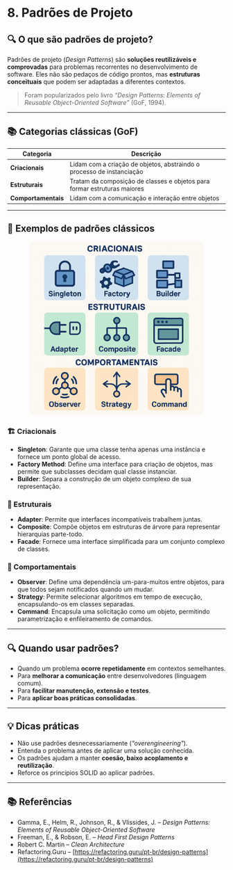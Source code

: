 # 8. Padrões de Projeto

## 🔍 O que são padrões de projeto?

Padrões de projeto (_Design Patterns_) são **soluções reutilizáveis e comprovadas** para problemas recorrentes no desenvolvimento de software. Eles não são pedaços de código prontos, mas **estruturas conceituais** que podem ser adaptadas a diferentes contextos.

> Foram popularizados pelo livro _“Design Patterns: Elements of Reusable Object-Oriented Software”_ (GoF, 1994).

---

## 📚 Categorias clássicas (GoF)

| Categoria           | Descrição                                                                |
| ------------------- | ------------------------------------------------------------------------ |
| **Criacionais**     | Lidam com a criação de objetos, abstraindo o processo de instanciação    |
| **Estruturais**     | Tratam da composição de classes e objetos para formar estruturas maiores |
| **Comportamentais** | Lidam com a comunicação e interação entre objetos                        |

---

## 🧱 Exemplos de padrões clássicos

<p align="center">
    <img src="images/padroes.png" alt="capa" width="400"/>
</p>

### 🏗️ Criacionais

- **Singleton**: Garante que uma classe tenha apenas uma instância e fornece um ponto global de acesso.
- **Factory Method**: Define uma interface para criação de objetos, mas permite que subclasses decidam qual classe instanciar.
- **Builder**: Separa a construção de um objeto complexo de sua representação.

### 🧩 Estruturais

- **Adapter**: Permite que interfaces incompatíveis trabalhem juntas.
- **Composite**: Compõe objetos em estruturas de árvore para representar hierarquias parte-todo.
- **Facade**: Fornece uma interface simplificada para um conjunto complexo de classes.

### 🔁 Comportamentais

- **Observer**: Define uma dependência um-para-muitos entre objetos, para que todos sejam notificados quando um mudar.
- **Strategy**: Permite selecionar algoritmos em tempo de execução, encapsulando-os em classes separadas.
- **Command**: Encapsula uma solicitação como um objeto, permitindo parametrização e enfileiramento de comandos.

---

## 🔍 Quando usar padrões?

- Quando um problema **ocorre repetidamente** em contextos semelhantes.
- Para **melhorar a comunicação** entre desenvolvedores (linguagem comum).
- Para **facilitar manutenção, extensão e testes**.
- Para **aplicar boas práticas consolidadas**.

---

## 💡 Dicas práticas

- Não use padrões desnecessariamente (_"overengineering"_).
- Entenda o problema antes de aplicar uma solução conhecida.
- Os padrões ajudam a manter **coesão, baixo acoplamento e reutilização**.
- Reforce os princípios SOLID ao aplicar padrões.

---

## 📚 Referências

- Gamma, E., Helm, R., Johnson, R., & Vlissides, J. – _Design Patterns: Elements of Reusable Object-Oriented Software_
- Freeman, E., & Robson, E. – _Head First Design Patterns_
- Robert C. Martin – _Clean Architecture_
- Refactoring.Guru – [https://refactoring.guru/pt-br/design-patterns](https://refactoring.guru/pt-br/design-patterns)

